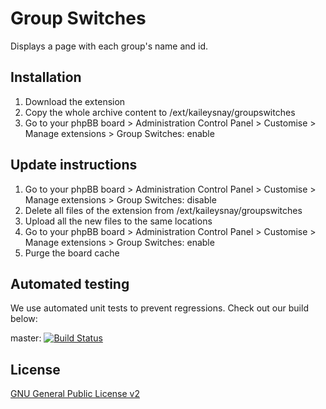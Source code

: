 # Group Switches

Displays a page with each group's name and id.

## Installation

1. Download the extension
2. Copy the whole archive content to /ext/kaileysnay/groupswitches
3. Go to your phpBB board > Administration Control Panel > Customise > Manage extensions > Group Switches: enable

## Update instructions

1. Go to your phpBB board > Administration Control Panel > Customise > Manage extensions > Group Switches: disable
2. Delete all files of the extension from /ext/kaileysnay/groupswitches
3. Upload all the new files to the same locations
4. Go to your phpBB board > Administration Control Panel > Customise > Manage extensions > Group Switches: enable
5. Purge the board cache

## Automated testing

We use automated unit tests to prevent regressions. Check out our build below:

master: [![Build Status](https://github.com/KaileySnay/groupswitches/workflows/Tests/badge.svg)](https://github.com/KaileySnay/groupswitches/actions)

## License

[GNU General Public License v2](license.txt)
